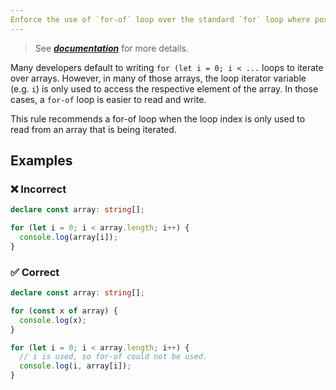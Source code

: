 ```yaml
---
Enforce the use of `for-of` loop over the standard `for` loop where possible.
---
```


> See [***documentation***](https://developer.huawei.com/consumer/{{region}}/doc/harmonyos-guides-{{apiVersion}}/ide_prefer-for-of-{{apiVersion}}) for more details.

Many developers default to writing `for (let i = 0; i < ...` loops to iterate over arrays.
However, in many of those arrays, the loop iterator variable (e.g. `i`) is only used to access the respective element of the array.
In those cases, a `for-of` loop is easier to read and write.

This rule recommends a for-of loop when the loop index is only used to read from an array that is being iterated.

## Examples

<!--tabs-->

### ❌ Incorrect

```ts
declare const array: string[];

for (let i = 0; i < array.length; i++) {
  console.log(array[i]);
}
```

### ✅ Correct

```ts
declare const array: string[];

for (const x of array) {
  console.log(x);
}

for (let i = 0; i < array.length; i++) {
  // i is used, so for-of could not be used.
  console.log(i, array[i]);
}
```

<!-- Intentionally Omitted: When Not To Use It -->
